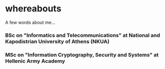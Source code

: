 # whereabouts
A few words about me...

### BSc on "Informatics and Telecommunications" at National and Kapodistrian University of Athens (NKUA)
### MSc on "Information Cryptography, Security and Systems" at Hellenic Army Academy
